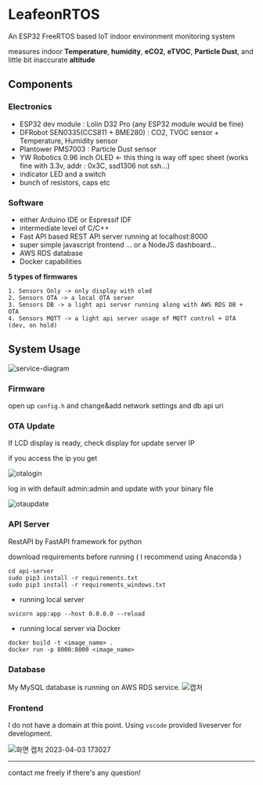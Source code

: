 # **LeafeonRTOS**

An ESP32 FreeRTOS based IoT indoor environment monitoring system

measures indoor **Temperature**, **humidity**, **eCO2**, **eTVOC**, **Particle Dust**, and little bit inaccurate **altitude**

## **Components**

### **Electronics**

- ESP32 dev module : Lolin D32 Pro (any ESP32 module would be fine)
- DFRobot SEN0335(CCS811 + BME280) : CO2, TVOC sensor + Temperature, Humidity sensor
- Plantower PMS7003 : Particle Dust sensor
- YW Robotics 0.96 inch OLED <- this thing is way off spec sheet (works fine with 3.3v, addr : 0x3C, ssd1306 not ssh...)
- indicator LED and a switch
- bunch of resistors, caps etc

### **Software**

- either Arduino IDE or Espressif IDF
- intermediate level of C/C++
- Fast API based REST API server running at localhost:8000
- super simple javascript frontend ... or a NodeJS dashboard...
- AWS RDS database
- Docker capabilities

**5 types of firmwares**
```
1. Sensors Only -> only display with oled
2. Sensors OTA -> a local OTA server
3. Sensors DB -> a light api server running along with AWS RDS DB + OTA
4. Sensors MQTT -> a light api server usage of MQTT control + OTA (dev, on hold)
```

## **System Usage**

![service-diagram](https://user-images.githubusercontent.com/68832065/219280953-859f745e-9cce-441e-b211-0c6bc0a822d6.png)

### **Firmware**
open up `config.h` and change&add network settings and db api uri

### **OTA Update**
If LCD display is ready, check display for update server IP

if you access the ip you get

![otalogin](https://user-images.githubusercontent.com/68832065/224346160-5647183e-5392-47a3-8dd2-db6064e5d675.PNG)

log in with default admin:admin and update with your binary file

![otaupdate](https://user-images.githubusercontent.com/68832065/224346167-eeb9d4da-8304-4b5e-9428-5214e132aeed.PNG)

### **API Server**
RestAPI by FastAPI framework for python

download requirements before running ( I recommend using Anaconda )

```shell
cd api-server
sudo pip3 install -r requirements.txt
sudo pip3 install -r requirements_windows.txt
```

- running local server

```shell
uvicorn app:app --host 0.0.0.0 --reload
```

- running local server via Docker

```shell
docker build -t <image_name> .
docker run -p 8000:8000 <image_name>
```

### **Database**

My MySQL database is running on AWS RDS service.
![캡처](https://user-images.githubusercontent.com/68832065/224329307-613c248f-3214-41a7-a1c0-c7b162cc01ff.PNG)

### **Frontend**

I do not have a domain at this point. Using `vscode` provided liveserver for development.

![화면 캡처 2023-04-03 173027](https://user-images.githubusercontent.com/68832065/229455005-cc09b897-641a-4e8d-b35f-7569e2e4af79.png)


---

contact me freely if there's any question!
